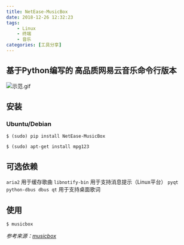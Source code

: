 ```yaml
---
title: NetEase-MusicBox
date: 2018-12-26 12:32:23
tags:
    - Linux
    - 终端
    - 音乐
categories: [工具分享]
---
```



## 基于Python编写的 高品质网易云音乐命令行版本

<!-- more -->

![示范.gif][1]

## 安装

### Ubuntu/Debian
```
$ (sudo) pip install NetEase-MusicBox

$ (sudo) apt-get install mpg123
```
## 可选依赖
`aria2` 用于缓存歌曲
`libnotify-bin` 用于支持消息提示（Linux平台）
`pyqt python-dbus dbus qt` 用于支持桌面歌词 

## 使用
```
$ musicbox
```

*参考来源：[musicbox][2]*


  [1]: https://camo.githubusercontent.com/a2cdeab17a7ea0218ec84b25c1026d8bf5483f29/68747470733a2f2f7166696c652e616f626565662e636e2f33616262613362386133393934656533643563642e676966
  [2]: https://github.com/darknessomi/musicbox